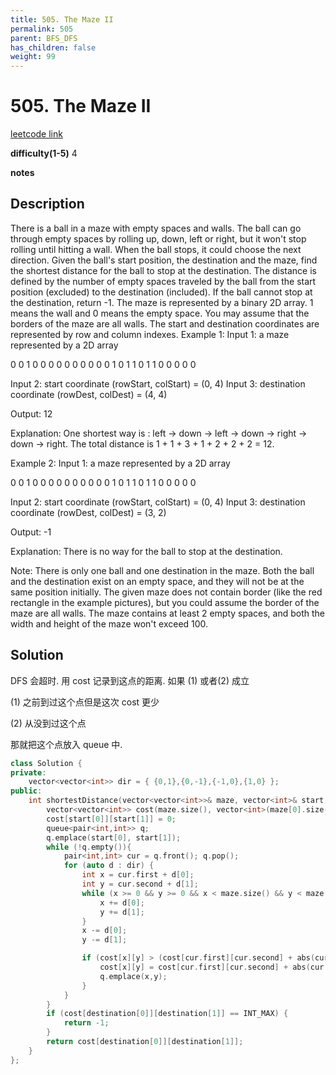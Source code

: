 ```yaml
---
title: 505. The Maze II
permalink: 505
parent: BFS_DFS
has_children: false
weight: 99
---
```

# 505. The Maze II
[leetcode link](https://leetcode.com/problems/the-maze-ii/)

**difficulty(1-5)** 
4

**notes**   


## Description
There is a ball in a maze with empty spaces and walls. The ball can go through empty spaces by rolling up, down, left or right, but it won't stop rolling until hitting a wall. When the ball stops, it could choose the next direction.
Given the ball's start position, the destination and the maze, find the shortest distance for the ball to stop at the destination. The distance is defined by the number of empty spaces traveled by the ball from the start position (excluded) to the destination (included). If the ball cannot stop at the destination, return -1.
The maze is represented by a binary 2D array. 1 means the wall and 0 means the empty space. You may assume that the borders of the maze are all walls. The start and destination coordinates are represented by row and column indexes.
Example 1:
Input 1: a maze represented by a 2D array

0 0 1 0 0
0 0 0 0 0
0 0 0 1 0
1 1 0 1 1
0 0 0 0 0

Input 2: start coordinate (rowStart, colStart) = (0, 4)
Input 3: destination coordinate (rowDest, colDest) = (4, 4)

Output: 12

Explanation: One shortest way is : left -> down -> left -> down -> right -> down -> right.
             The total distance is 1 + 1 + 3 + 1 + 2 + 2 + 2 = 12.

Example 2:
Input 1: a maze represented by a 2D array

0 0 1 0 0
0 0 0 0 0
0 0 0 1 0
1 1 0 1 1
0 0 0 0 0

Input 2: start coordinate (rowStart, colStart) = (0, 4)
Input 3: destination coordinate (rowDest, colDest) = (3, 2)

Output: -1

Explanation: There is no way for the ball to stop at the destination.

Note:
There is only one ball and one destination in the maze.
Both the ball and the destination exist on an empty space, and they will not be at the same position initially.
The given maze does not contain border (like the red rectangle in the example pictures), but you could assume the border of the maze are all walls.
The maze contains at least 2 empty spaces, and both the width and height of the maze won't exceed 100.

## Solution
DFS 会超时.
用 cost 记录到这点的距离. 
如果 (1) 或者(2) 成立

(1) 之前到过这个点但是这次 cost 更少 

(2) 从没到过这个点

那就把这个点放入 queue 中.

```c++
class Solution {
private:
    vector<vector<int>> dir = { {0,1},{0,-1},{-1,0},{1,0} };
public:
    int shortestDistance(vector<vector<int>>& maze, vector<int>& start, vector<int>& destination) {
        vector<vector<int>> cost(maze.size(), vector<int>(maze[0].size(), INT_MAX));
        cost[start[0]][start[1]] = 0;
        queue<pair<int,int>> q;
        q.emplace(start[0], start[1]);
        while (!q.empty()){
            pair<int,int> cur = q.front(); q.pop();
            for (auto d : dir) {
                int x = cur.first + d[0];
                int y = cur.second + d[1];
                while (x >= 0 && y >= 0 && x < maze.size() && y < maze[0].size() && maze[x][y]!= 1){
                    x += d[0];
                    y += d[1];
                }
                x -= d[0];
                y -= d[1];

                if (cost[x][y] > (cost[cur.first][cur.second] + abs(cur.first - x) + abs(cur.second - y))){
                    cost[x][y] = cost[cur.first][cur.second] + abs(cur.first - x) + abs(cur.second - y);
                    q.emplace(x,y);
                }               
            }
        }
        if (cost[destination[0]][destination[1]] == INT_MAX) {
            return -1;
        }
        return cost[destination[0]][destination[1]];
    }
};
```
<!-- 
Default label
{: .label }

Blue label
{: .label .label-blue }

Stable
{: .label .label-green }

New release
{: .label .label-purple }

Coming soon
{: .label .label-yellow }

Deprecated
{: .label .label-red } -->
